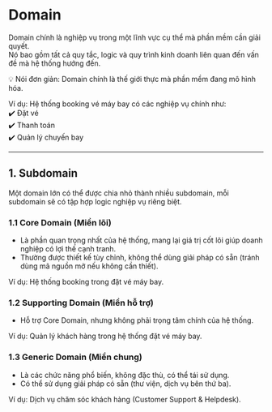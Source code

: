 # Domain
Domain chính là nghiệp vụ trong một lĩnh vực cụ thể mà phần mềm cần giải quyết.<br>
Nó bao gồm tất cả quy tắc, logic và quy trình kinh doanh liên quan đến vấn đề mà hệ thống hướng đến.

💡 Nói đơn giản: Domain chính là thế giới thực mà phần mềm đang mô hình hóa.

Ví dụ:
Hệ thống booking vé máy bay có các nghiệp vụ chính như:<br>
✔️ Đặt vé<br>
✔️ Thanh toán<br>
✔️ Quản lý chuyến bay<br>

---

## 1. Subdomain
Một domain lớn có thể được chia nhỏ thành nhiều subdomain, mỗi subdomain sẽ có tập hợp logic nghiệp vụ riêng biệt.

### 1.1 Core Domain (Miền lõi) 
- Là phần quan trọng nhất của hệ thống, mang lại giá trị cốt lõi giúp doanh nghiệp có lợi thế cạnh tranh.<br>
- Thường được thiết kế tùy chỉnh, không thể dùng giải pháp có sẵn (tránh dùng mã nguồn mở nếu không cần thiết).

Ví dụ: Hệ thống booking trong đặt vé máy bay.

### 1.2 Supporting Domain (Miền hỗ trợ) 
- Hỗ trợ Core Domain, nhưng không phải trọng tâm chính của hệ thống.

Ví dụ: Quản lý khách hàng trong hệ thống đặt vé máy bay.

### 1.3 Generic Domain (Miền chung) 
- Là các chức năng phổ biến, không đặc thù, có thể tái sử dụng.<br>
- Có thể sử dụng giải pháp có sẵn (thư viện, dịch vụ bên thứ ba).

Ví dụ: Dịch vụ chăm sóc khách hàng (Customer Support & Helpdesk).







